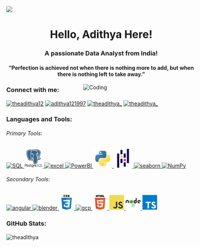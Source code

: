 <img src="https://camo.githubusercontent.com/f5a8ba4f28fe3ec8d5eb73dfa2303873b5d7122fb1ba08a5946e24d6c13e82c4/68747470733a2f2f6d656469612e6c6963646e2e636f6d2f646d732f696d6167652f4334443132415145536a37322d733567454b672f61727469636c652d636f7665725f696d6167652d736872696e6b5f3630305f323030302f302f313632363735333836373131303f653d3231343734383336343726763d6265746126743d4b6637594175775a74794347594c4e63682d4d676335654f432d376837754c5f646e424149677341465251">

<h1 align="center">Hello, Adithya Here!</h1>
<h3 align="center">A passionate Data Analyst from India!</h3>

<h4 align="center">“Perfection is achieved not when there is nothing more to add, but when there is nothing left to take away.”</h4>

<img align="right" alt="Coding" width="300" src="https://media1.tenor.com/m/kyeNs4DnuW0AAAAC/dev_animado.gif">

<h3 align="left">Connect with me:</h3>
<p align="left">
<a href="https://twitter.com/theadithya12" target="blank"><img align="center" src="https://raw.githubusercontent.com/rahuldkjain/github-profile-readme-generator/master/src/images/icons/Social/twitter.svg" alt="theadithya12" height="30" width="40" /></a>
<a href="https://linkedin.com/in/adithya121997" target="blank"><img align="center" src="https://raw.githubusercontent.com/rahuldkjain/github-profile-readme-generator/master/src/images/icons/Social/linked-in-alt.svg" alt="adithya121997" height="30" width="40" /></a>
<a href="https://instagram.com/theadithya_" target="blank"><img align="center" src="https://raw.githubusercontent.com/rahuldkjain/github-profile-readme-generator/master/src/images/icons/Social/instagram.svg" alt="theadithya_" height="30" width="40" /></a>
<a href= "mailto: adithya.vishwakarma24@gmail.com"> 
<img align="center" src="https://static.vecteezy.com/system/resources/previews/016/716/465/non_2x/gmail-icon-free-png.png" alt="theadithya_" height="30" width="30" />
</a>
</p>

<h3 align="left">Languages and Tools:</h3>
<h6 align="left">Primary Tools:</h6>
<p align="left"> 
<a href="https://www.tutorialspoint.com/sql/index.htm" target="_blank" rel="noreferrer">
<img src="https://symbols.getvecta.com/stencil_28/61_sql-database-generic.90b41636a8.svg" alt="SQL" width="50" height="50"/> 
</a>
  <a href="https://www.postgresql.org" target="_blank" rel="noreferrer"> 
    <img src="https://raw.githubusercontent.com/devicons/devicon/master/icons/postgresql/postgresql-original-wordmark.svg" alt="postgresql" width="50" height="50"/> 
  </a>
  <a href="https://www.microsoft.com/en-in/microsoft-365/excel" target="_blank" rel="noreferrer">
<img src="https://www.logo.wine/a/logo/Microsoft_Excel/Microsoft_Excel-Logo.wine.svg" alt="excel" width="50" height="60"/> 
  </a>
  <a href="https://www.microsoft.com/en-us/power-platform/products/power-bi" target="_blank" rel="noreferrer">
<img src="https://logos-world.net/wp-content/uploads/2022/02/Power-BI-Logo.png" alt="PowerBI" width="80" height="50"/> 
  </a>
  <a href="https://www.python.org" target="_blank" rel="noreferrer"> <img src="https://raw.githubusercontent.com/devicons/devicon/master/icons/python/python-original.svg" alt="python" width="50" height="50"/> </a> 
  <a href="https://pandas.pydata.org/" target="_blank" rel="noreferrer"> 
    <img src="https://raw.githubusercontent.com/devicons/devicon/2ae2a900d2f041da66e950e4d48052658d850630/icons/pandas/pandas-original.svg" alt="pandas" width="50" height="50"/> </a>  <a href="https://seaborn.pydata.org/" target="_blank" rel="noreferrer"> <img src="https://seaborn.pydata.org/_images/logo-mark-lightbg.svg" alt="seaborn" width="50" height="50"/> 
  </a> 
  <a href="https://numpy.org/" target="_blank" rel="noreferrer"> 
<img src="https://miro.medium.com/v2/resize:fit:524/format:webp/1*CsRki-Xfk8wFDAHJK5DX-w.png" alt="NumPy" width="60" height="60"/> 
  </a>

<h6 align="left">Secondary Tools:</h6>

<a href="https://angular.io" target="_blank" rel="noreferrer"> <img src="https://angular.io/assets/images/logos/angular/angular.svg" alt="angular" width="40" height="40"/> </a> 
<a href="https://www.blender.org/" target="_blank" rel="noreferrer"> 
<img src="https://download.blender.org/branding/community/blender_community_badge_white.svg" alt="blender" width="40" height="40"/> 
</a> 
<a href="https://www.w3schools.com/css/" target="_blank" rel="noreferrer"> <img src="https://raw.githubusercontent.com/devicons/devicon/master/icons/css3/css3-original-wordmark.svg" alt="css3" width="40" height="40"/> </a> 
<a href="https://cloud.google.com" target="_blank" rel="noreferrer"> <img src="https://www.vectorlogo.zone/logos/google_cloud/google_cloud-icon.svg" alt="gcp" width="40" height="40"/> </a> <a href="https://www.w3.org/html/" target="_blank" rel="noreferrer"> <img src="https://raw.githubusercontent.com/devicons/devicon/master/icons/html5/html5-original-wordmark.svg" alt="html5" width="40" height="40"/> </a> 
<a href="https://developer.mozilla.org/en-US/docs/Web/JavaScript" target="_blank" rel="noreferrer"> <img src="https://raw.githubusercontent.com/devicons/devicon/master/icons/javascript/javascript-original.svg" alt="javascript" width="40" height="40"/> </a> <a href="https://nodejs.org" target="_blank" rel="noreferrer"> <img src="https://raw.githubusercontent.com/devicons/devicon/master/icons/nodejs/nodejs-original-wordmark.svg" alt="nodejs" width="40" height="40"/> </a> <a href="https://www.typescriptlang.org/" target="_blank" rel="noreferrer"> <img src="https://raw.githubusercontent.com/devicons/devicon/master/icons/typescript/typescript-original.svg" alt="typescript" width="40" height="40"/> </a> </p>

<h3 align="left">GitHub Stats:</h3>
<p><img align="center" src="https://github-readme-streak-stats.herokuapp.com/?user=theadithya&" alt="theadithya" /></p>
